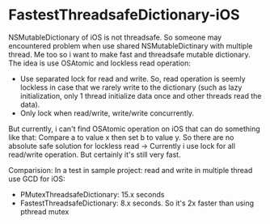 # FastestThreadsafeDictionary-iOS

NSMutableDictionary of iOS is not threadsafe. So someone may encountered problem when use shared NSMutableDictinary with multiple thread.
Me too so i want to make fast and threadsafe mutable dictionary. The idea is use OSAtomic and lockless read operation:
  + Use separated lock for read and write. So, read operation is seemly lockless in case that we rarely write to the dictionary (such as lazy initialization, only 1 thread initialize data once and other threads read the data).
  + Only lock when read/write, write/write concurrently.

 But currently, i can't find OSAtomic operation on iOS that can do something like that: Compare a to value x then set b to value y. So there are no absolute safe solution for lockless read -> Currently i use lock for all read/write operation. But certainly it's still very fast.

Comparision:
In a test in sample project: read and write in multiple thread use GCD for iOS:
+ PMutexThreadsafeDictionary: 15.x seconds
+ FastestThreadsafeDictionary: 8.x seconds. So it's 2x faster than using pthread mutex